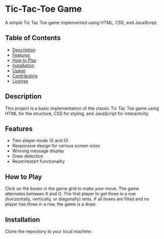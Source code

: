 # Tic-Tac-Toe Game

A simple Tic Tac Toe game implemented using HTML, CSS, and JavaScript.

## Table of Contents

- [Description](#description)
- [Features](#features)
- [How to Play](#how-to-play)
- [Installation](#installation)
- [Usage](#usage)
- [Contributing](#contributing)
- [License](#license)

## Description

This project is a basic implementation of the classic Tic Tac Toe game using HTML for the structure, CSS for styling, and JavaScript for interactivity.

## Features

- Two-player mode (X and O)
- Responsive design for various screen sizes
- Winning message display
- Draw detection
- Reset/restart functionality

## How to Play

Click on the boxes in the game grid to make your move. The game alternates between X and O. The first player to get three in a row (horizontally, vertically, or diagonally) wins. If all boxes are filled and no player has three in a row, the game is a draw.

## Installation

Clone the repository to your local machine:

